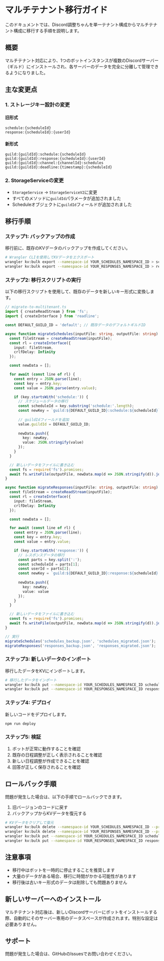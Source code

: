 # マルチテナント移行ガイド

このドキュメントでは、Discord調整ちゃんを単一テナント構成からマルチテナント構成に移行する手順を説明します。

## 概要

マルチテナント対応により、1つのボットインスタンスが複数のDiscordサーバー（ギルド）にインストールされ、各サーバーのデータを完全に分離して管理できるようになりました。

## 主な変更点

### 1. ストレージキー設計の変更

#### 旧形式
```
schedule:{scheduleId}
response:{scheduleId}:{userId}
```

#### 新形式
```
guild:{guildId}:schedule:{scheduleId}
guild:{guildId}:response:{scheduleId}:{userId}
guild:{guildId}:channel:{channelId}:schedules
guild:{guildId}:deadline:{timestamp}:{scheduleId}
```

### 2. StorageServiceの変更

- `StorageService` → `StorageServiceV2`に変更
- すべてのメソッドに`guildId`パラメータが追加されました
- Scheduleオブジェクトに`guildId`フィールドが追加されました

## 移行手順

### ステップ1: バックアップの作成

移行前に、既存のKVデータのバックアップを作成してください。

```bash
# Wrangler CLIを使用してKVデータをエクスポート
wrangler kv:bulk export --namespace-id YOUR_SCHEDULES_NAMESPACE_ID > schedules_backup.json
wrangler kv:bulk export --namespace-id YOUR_RESPONSES_NAMESPACE_ID > responses_backup.json
```

### ステップ2: 移行スクリプトの実行

以下の移行スクリプトを使用して、既存のデータを新しいキー形式に変換します。

```typescript
// migrate-to-multitenant.ts
import { createReadStream } from 'fs';
import { createInterface } from 'readline';

const DEFAULT_GUILD_ID = 'default'; // 既存データのデフォルトギルドID

async function migrateSchedules(inputFile: string, outputFile: string) {
  const fileStream = createReadStream(inputFile);
  const rl = createInterface({
    input: fileStream,
    crlfDelay: Infinity
  });

  const newData = [];

  for await (const line of rl) {
    const entry = JSON.parse(line);
    const key = entry.key;
    const value = JSON.parse(entry.value);

    if (key.startsWith('schedule:')) {
      // スケジュールデータの移行
      const scheduleId = key.substring('schedule:'.length);
      const newKey = `guild:${DEFAULT_GUILD_ID}:schedule:${scheduleId}`;
      
      // guildIdフィールドを追加
      value.guildId = DEFAULT_GUILD_ID;
      
      newData.push({
        key: newKey,
        value: JSON.stringify(value)
      });
    }
  }

  // 新しいデータをファイルに書き込む
  const fs = require('fs').promises;
  await fs.writeFile(outputFile, newData.map(d => JSON.stringify(d)).join('\n'));
}

async function migrateResponses(inputFile: string, outputFile: string) {
  const fileStream = createReadStream(inputFile);
  const rl = createInterface({
    input: fileStream,
    crlfDelay: Infinity
  });

  const newData = [];

  for await (const line of rl) {
    const entry = JSON.parse(line);
    const key = entry.key;
    const value = entry.value;

    if (key.startsWith('response:')) {
      // レスポンスデータの移行
      const parts = key.split(':');
      const scheduleId = parts[1];
      const userId = parts[2];
      const newKey = `guild:${DEFAULT_GUILD_ID}:response:${scheduleId}:${userId}`;
      
      newData.push({
        key: newKey,
        value: value
      });
    }
  }

  // 新しいデータをファイルに書き込む
  const fs = require('fs').promises;
  await fs.writeFile(outputFile, newData.map(d => JSON.stringify(d)).join('\n'));
}

// 実行
migrateSchedules('schedules_backup.json', 'schedules_migrated.json');
migrateResponses('responses_backup.json', 'responses_migrated.json');
```

### ステップ3: 新しいデータのインポート

移行したデータをKVにインポートします。

```bash
# 移行したデータをインポート
wrangler kv:bulk put --namespace-id YOUR_SCHEDULES_NAMESPACE_ID schedules_migrated.json
wrangler kv:bulk put --namespace-id YOUR_RESPONSES_NAMESPACE_ID responses_migrated.json
```

### ステップ4: デプロイ

新しいコードをデプロイします。

```bash
npm run deploy
```

### ステップ5: 検証

1. ボットが正常に動作することを確認
2. 既存の日程調整が正しく表示されることを確認
3. 新しい日程調整が作成できることを確認
4. 回答が正しく保存されることを確認

## ロールバック手順

問題が発生した場合は、以下の手順でロールバックできます。

1. 旧バージョンのコードに戻す
2. バックアップからKVデータを復元する

```bash
# KVデータをクリアして復元
wrangler kv:bulk delete --namespace-id YOUR_SCHEDULES_NAMESPACE_ID --prefix "guild:"
wrangler kv:bulk delete --namespace-id YOUR_RESPONSES_NAMESPACE_ID --prefix "guild:"
wrangler kv:bulk put --namespace-id YOUR_SCHEDULES_NAMESPACE_ID schedules_backup.json
wrangler kv:bulk put --namespace-id YOUR_RESPONSES_NAMESPACE_ID responses_backup.json
```

## 注意事項

- 移行中はボットを一時的に停止することを推奨します
- 大量のデータがある場合、移行に時間がかかる可能性があります
- 移行後は古いキー形式のデータは削除しても問題ありません

## 新しいサーバーへのインストール

マルチテナント対応後は、新しいDiscordサーバーにボットをインストールする際、自動的にそのサーバー専用のデータスペースが作成されます。特別な設定は必要ありません。

## サポート

問題が発生した場合は、GitHubのIssuesでお問い合わせください。